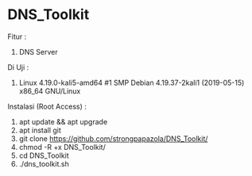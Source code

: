 # DNS_Toolkit

Fitur :
1. DNS Server

Di Uji :
1. Linux 4.19.0-kali5-amd64 #1 SMP Debian 4.19.37-2kali1 (2019-05-15) x86_64 GNU/Linux

Instalasi (Root Access) :
1. apt update && apt upgrade
2. apt install git
3. git clone https://github.com/strongpapazola/DNS_Toolkit/
4. chmod -R +x DNS_Toolkit/
5. cd DNS_Toolkit
6. ./dns_toolkit.sh
